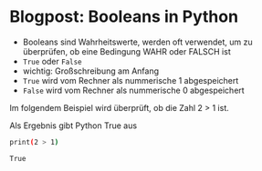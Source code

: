 # Blogpost: Booleans in Python

- Booleans sind Wahrheitswerte, werden oft verwendet, um zu überprüfen, ob eine Bedingung WAHR oder FALSCH ist
- `True` oder `False`
- wichtig: Großschreibung am Anfang
- `True` wird vom Rechner als nummerische 1 abgespeichert
- `False` wird vom Rechner als nummerische 0 abgespeichert

Im folgendem Beispiel wird überprüft, ob die Zahl 2 > 1 ist. 

Als Ergebnis gibt Python True aus

```bash
print(2 > 1)

True
```
